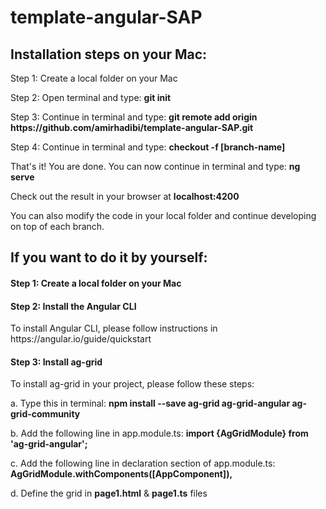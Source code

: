 # template-angular-SAP

<h2>Installation steps on your Mac:</h3>

<p>Step 1: Create a local folder on your Mac</p>

<p>Step 2: Open terminal and type: <b>git init</b></p>

<p>Step 3: Continue in terminal and type: <b>git remote add origin https://github.com/amirhadibi/template-angular-SAP.git</b></p>

<p>Step 4: Continue in terminal and type: <b>checkout -f [branch-name]</b></p>

<p>That's it! You are done. You can now continue in terminal and type: <b>ng serve</b> 
  
<p>Check out the result in your browser at <b>localhost:4200</b></p>

<p>You can also modify the code in your local folder and continue developing on top of each branch.</p>

<h2>If you want to do it by yourself:</h3>

<h4>Step 1: Create a local folder on your Mac</h4>

<h4>Step 2: Install the Angular CLI</h4>
<p>To install Angular CLI, please follow instructions in https://angular.io/guide/quickstart</p>

<h4>Step 3: Install ag-grid</h4>
<p>   To install ag-grid in your project, please follow these steps:</p>
<p>a. Type this in terminal: <b> npm install --save ag-grid ag-grid-angular ag-grid-community </b> </p>
<p>b. Add the following line in app.module.ts: <b> import {AgGridModule} from 'ag-grid-angular'; </b></p>
<p>c. Add the following line in declaration section of app.module.ts: <b> AgGridModule.withComponents([AppComponent]), </b></p>
<p>d. Define the grid in <b>page1.html</b> & <b>page1.ts</b> files</p>

